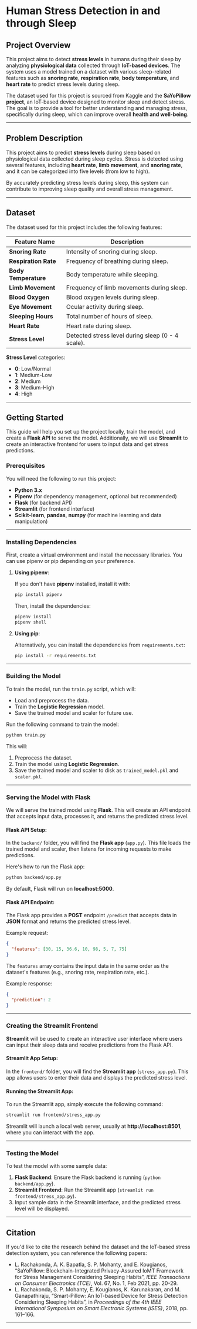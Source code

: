 
# Human Stress Detection in and through Sleep

## Project Overview

This project aims to detect **stress levels** in humans during their sleep by analyzing **physiological data** collected through **IoT-based devices**. The system uses a model trained on a dataset with various sleep-related features such as **snoring rate**, **respiration rate**, **body temperature**, and **heart rate** to predict stress levels during sleep.

The dataset used for this project is sourced from Kaggle and the **SaYoPillow project**, an IoT-based device designed to monitor sleep and detect stress. The goal is to provide a tool for better understanding and managing stress, specifically during sleep, which can improve overall **health and well-being**.

---

## Problem Description

This project aims to predict **stress levels** during sleep based on physiological data collected during sleep cycles. Stress is detected using several features, including **heart rate**, **limb movement**, and **snoring rate**, and it can be categorized into five levels (from low to high).

By accurately predicting stress levels during sleep, this system can contribute to improving sleep quality and overall stress management.

---

## Dataset

The dataset used for this project includes the following features:

| Feature Name         | Description                                        |
|----------------------|----------------------------------------------------|
| **Snoring Rate**      | Intensity of snoring during sleep.                 |
| **Respiration Rate**  | Frequency of breathing during sleep.               |
| **Body Temperature**  | Body temperature while sleeping.                   |
| **Limb Movement**     | Frequency of limb movements during sleep.          |
| **Blood Oxygen**      | Blood oxygen levels during sleep.                  |
| **Eye Movement**      | Ocular activity during sleep.                      |
| **Sleeping Hours**    | Total number of hours of sleep.                    |
| **Heart Rate**        | Heart rate during sleep.                           |
| **Stress Level**      | Detected stress level during sleep (0 - 4 scale).  |

**Stress Level** categories:
- **0**: Low/Normal
- **1**: Medium-Low
- **2**: Medium
- **3**: Medium-High
- **4**: High

---

## Getting Started

This guide will help you set up the project locally, train the model, and create a **Flask API** to serve the model. Additionally, we will use **Streamlit** to create an interactive frontend for users to input data and get stress predictions.

### Prerequisites

You will need the following to run this project:

- **Python 3.x**
- **Pipenv** (for dependency management, optional but recommended)
- **Flask** (for backend API)
- **Streamlit** (for frontend interface)
- **Scikit-learn**, **pandas**, **numpy** (for machine learning and data manipulation)

---

### Installing Dependencies

First, create a virtual environment and install the necessary libraries. You can use pipenv or pip depending on your preference.

1. **Using pipenv**:

   If you don't have **pipenv** installed, install it with:

   ```bash
   pip install pipenv
   ```

   Then, install the dependencies:

   ```bash
   pipenv install
   pipenv shell
   ```

2. **Using pip**:

   Alternatively, you can install the dependencies from `requirements.txt`:

   ```bash
   pip install -r requirements.txt
   ```

---

### Building the Model

To train the model, run the `train.py` script, which will:

- Load and preprocess the data.
- Train the **Logistic Regression** model.
- Save the trained model and scaler for future use.

Run the following command to train the model:

```bash
python train.py
```

This will:

1. Preprocess the dataset.
2. Train the model using **Logistic Regression**.
3. Save the trained model and scaler to disk as `trained_model.pkl` and `scaler.pkl`.

---

### Serving the Model with Flask

We will serve the trained model using **Flask**. This will create an API endpoint that accepts input data, processes it, and returns the predicted stress level.

#### Flask API Setup:

In the `backend/` folder, you will find the **Flask app** (`app.py`). This file loads the trained model and scaler, then listens for incoming requests to make predictions.

Here's how to run the Flask app:

```bash
python backend/app.py
```

By default, Flask will run on **localhost:5000**.

#### Flask API Endpoint:

The Flask app provides a **POST** endpoint `/predict` that accepts data in **JSON** format and returns the predicted stress level.

Example request:

```json
{
  "features": [30, 15, 36.6, 10, 98, 5, 7, 75]
}
```

The `features` array contains the input data in the same order as the dataset's features (e.g., snoring rate, respiration rate, etc.).

Example response:

```json
{
  "prediction": 2
}
```

---

### Creating the Streamlit Frontend

**Streamlit** will be used to create an interactive user interface where users can input their sleep data and receive predictions from the Flask API.

#### Streamlit App Setup:

In the `frontend/` folder, you will find the **Streamlit app** (`stress_app.py`). This app allows users to enter their data and displays the predicted stress level.

#### Running the Streamlit App:

To run the Streamlit app, simply execute the following command:

```bash
streamlit run frontend/stress_app.py
```

Streamlit will launch a local web server, usually at **http://localhost:8501**, where you can interact with the app.

---

### Testing the Model

To test the model with some sample data:

1. **Flask Backend**: Ensure the Flask backend is running (`python backend/app.py`).
2. **Streamlit Frontend**: Run the Streamlit app (`streamlit run frontend/stress_app.py`).
3. Input sample data in the Streamlit interface, and the predicted stress level will be displayed.

---

## Citation

If you'd like to cite the research behind the dataset and the IoT-based stress detection system, you can reference the following papers:

- L. Rachakonda, A. K. Bapatla, S. P. Mohanty, and E. Kougianos, “SaYoPillow: Blockchain-Integrated Privacy-Assured IoMT Framework for Stress Management Considering Sleeping Habits”, *IEEE Transactions on Consumer Electronics (TCE)*, Vol. 67, No. 1, Feb 2021, pp. 20-29.
- L. Rachakonda, S. P. Mohanty, E. Kougianos, K. Karunakaran, and M. Ganapathiraju, “Smart-Pillow: An IoT-based Device for Stress Detection Considering Sleeping Habits”, in *Proceedings of the 4th IEEE International Symposium on Smart Electronic Systems (iSES)*, 2018, pp. 161–166.

---

